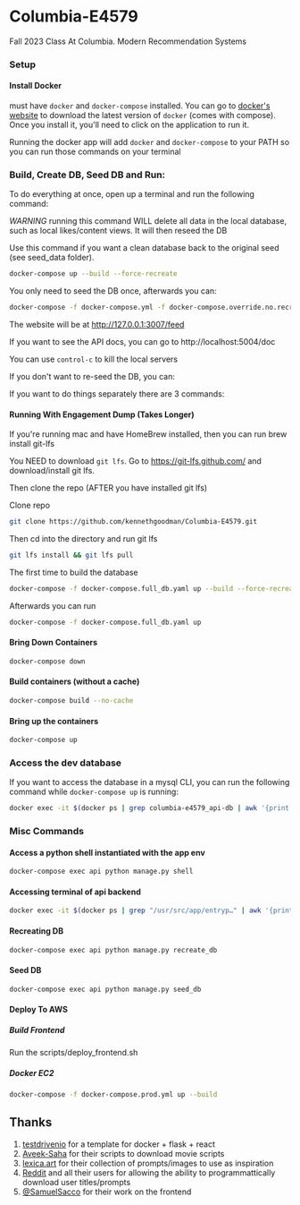 # Columbia-E4579

Fall 2023 Class At Columbia. Modern Recommendation Systems

### Setup

#### Install Docker

must have `docker` and `docker-compose` installed. You can go to [docker's website](https://docs.docker.com/get-docker/)
to download the latest version of `docker` (comes with compose). Once you install it, you'll need to click on the application to run it.

Running the docker app will add `docker` and `docker-compose` to your PATH so you can run those commands on your terminal

### Build, Create DB, Seed DB and Run:

To do everything at once, open up a terminal and run the following command:

_WARNING_ running this command WILL delete all data in the local database, such as local likes/content views. It will then reseed the DB

Use this command if you want a clean database back to the original seed (see seed_data folder).

```bash
docker-compose up --build --force-recreate
```

You only need to seed the DB once, afterwards you can:

```bash
docker-compose -f docker-compose.yml -f docker-compose.override.no.recreate.yaml up
```

The website will be at http://127.0.0.1:3007/feed

If you want to see the API docs, you can go to http://localhost:5004/doc

You can use `control-c` to kill the local servers

If you don't want to re-seed the DB, you can:

If you want to do things separately there are 3 commands:

#### Running With Engagement Dump (Takes Longer)

If you're running mac and have HomeBrew installed, then you can run brew install git-lfs

You NEED to download `git lfs`. Go to https://git-lfs.github.com/ and download/install git lfs.

Then clone the repo (AFTER you have installed git lfs)

Clone repo
```bash
git clone https://github.com/kennethgoodman/Columbia-E4579.git
```

Then cd into the directory and run git lfs
```bash
git lfs install && git lfs pull
```

The first time to build the database

```bash
docker-compose -f docker-compose.full_db.yaml up --build --force-recreate --renew-anon-volumes
```

Afterwards you can run

```bash
docker-compose -f docker-compose.full_db.yaml up
```

#### Bring Down Containers

```bash
docker-compose down
```

#### Build containers (without a cache)

```bash
docker-compose build --no-cache
```

#### Bring up the containers

```bash
docker-compose up
```

### Access the dev database

If you want to access the database in a mysql CLI, you can run the following command while `docker-compose up` is running:

```bash
docker exec -it $(docker ps | grep columbia-e4579_api-db | awk '{print $1}') mysql --password=mysql api_dev
```

### Misc Commands

#### Access a python shell instantiated with the app env

```bash
docker-compose exec api python manage.py shell
```

#### Accessing terminal of api backend

```bash
docker exec -it $(docker ps | grep "/usr/src/app/entryp…" | awk '{print $1}') /bin/bash
```

#### Recreating DB

```bash
docker-compose exec api python manage.py recreate_db
```

#### Seed DB

```bash
docker-compose exec api python manage.py seed_db
```

#### Deploy To AWS

##### Build Frontend

Run the scripts/deploy_frontend.sh

##### Docker EC2

```bash
docker-compose -f docker-compose.prod.yml up --build
```

## Thanks

1. [testdrivenio](https://github.com/testdrivenio/flask-react-aws) for a template for docker + flask + react
2. [Aveek-Saha](https://github.com/Aveek-Saha/Movie-Script-Database) for their scripts to download movie scripts
3. [lexica.art](https://lexica.art) for their collection of prompts/images to use as inspiration
4. [Reddit](https://reddit.com) and all their users for allowing the ability to programmattically download user titles/prompts
5. [@SamuelSacco](https://github.com/SamuelSacco) for their work on the frontend
